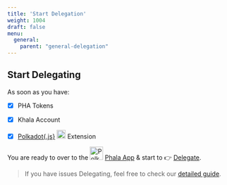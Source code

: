 ```yaml
---
title: 'Start Delegation'
weight: 1004
draft: false
menu:
  general:
    parent: "general-delegation"
---
```


## Start Delegating

As soon as you have:
- [x] PHA Tokens
- [x] Khala Account
- [x] [Polkadot{.js}](https://polkadot.js.org/extension/) <a ><img alt="Polkadot{.js}" src="/images/docs/khala-mining/polkadot-js.svg" width="20"> Extension


You are ready to over to the <a ><img alt="Polkadot{.js}" src="/images/docs/khala-mining/phala_logo.png" width="30"> [Phala App](https://app.phala.network/) & start to :point_right: [Delegate](https://app.phala.network/delegate/).

> If you have issues Delegating, feel free to check our [detailed guide](/en-us/general/applications/stakepool/).
